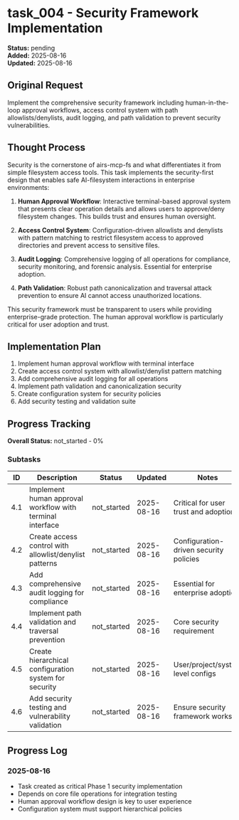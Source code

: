 # task_004 - Security Framework Implementation

**Status:** pending  
**Added:** 2025-08-16  
**Updated:** 2025-08-16

## Original Request
Implement the comprehensive security framework including human-in-the-loop approval workflows, access control system with path allowlists/denylists, audit logging, and path validation to prevent security vulnerabilities.

## Thought Process
Security is the cornerstone of airs-mcp-fs and what differentiates it from simple filesystem access tools. This task implements the security-first design that enables safe AI-filesystem interactions in enterprise environments:

1. **Human Approval Workflow**: Interactive terminal-based approval system that presents clear operation details and allows users to approve/deny filesystem changes. This builds trust and ensures human oversight.

2. **Access Control System**: Configuration-driven allowlists and denylists with pattern matching to restrict filesystem access to approved directories and prevent access to sensitive files.

3. **Audit Logging**: Comprehensive logging of all operations for compliance, security monitoring, and forensic analysis. Essential for enterprise adoption.

4. **Path Validation**: Robust path canonicalization and traversal attack prevention to ensure AI cannot access unauthorized locations.

This security framework must be transparent to users while providing enterprise-grade protection. The human approval workflow is particularly critical for user adoption and trust.

## Implementation Plan
1. Implement human approval workflow with terminal interface
2. Create access control system with allowlist/denylist pattern matching
3. Add comprehensive audit logging for all operations
4. Implement path validation and canonicalization security
5. Create configuration system for security policies
6. Add security testing and validation suite

## Progress Tracking

**Overall Status:** not_started - 0%

### Subtasks
| ID | Description | Status | Updated | Notes |
|----|-------------|--------|---------|-------|
| 4.1 | Implement human approval workflow with terminal interface | not_started | 2025-08-16 | Critical for user trust and adoption |
| 4.2 | Create access control with allowlist/denylist patterns | not_started | 2025-08-16 | Configuration-driven security policies |
| 4.3 | Add comprehensive audit logging for compliance | not_started | 2025-08-16 | Essential for enterprise adoption |
| 4.4 | Implement path validation and traversal prevention | not_started | 2025-08-16 | Core security requirement |
| 4.5 | Create hierarchical configuration system for security | not_started | 2025-08-16 | User/project/system level configs |
| 4.6 | Add security testing and vulnerability validation | not_started | 2025-08-16 | Ensure security framework works |

## Progress Log
### 2025-08-16
- Task created as critical Phase 1 security implementation
- Depends on core file operations for integration testing
- Human approval workflow design is key to user experience
- Configuration system must support hierarchical policies
